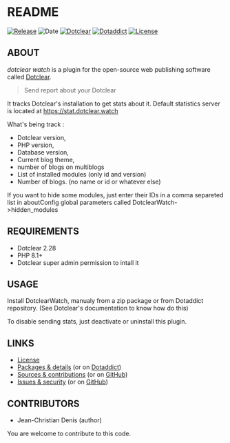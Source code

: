 # README

[![Release](https://img.shields.io/badge/release-0.9.3-a2cbe9.svg)](https://git.dotclear.watch/dw/DotclearWatch/releases)
![Date](https://img.shields.io/badge/date-2023.10.22-c44d58.svg)
[![Dotclear](https://img.shields.io/badge/dotclear-v2.28-137bbb.svg)](https://fr.dotclear.org/download)
[![Dotaddict](https://img.shields.io/badge/dotaddict-official-9ac123.svg)](https://plugins.dotaddict.org/dc2/details/DotclearWatch)
[![License](https://img.shields.io/badge/license-GPL--2.0-ececec.svg)](https://git.dotclear.watch/dw/DotclearWatch/src/branch/master/LICENSE)

## ABOUT

_dotclear watch_  is a plugin for the open-source web publishing software called [Dotclear](https://www.dotclear.org).

> Send report about your Dotclear

It tracks Dotclear's installation to get stats about it.
Default statistics server is located at https://stat.dotclear.watch

What's being track :
* Dotclear version,
* PHP version,
* Database version,
* Current blog theme,
* number of blogs on multiblogs
* List of installed modules (only id and version)
* Number of blogs. (no name or id or whatever else)

If you want to hide some modules, just enter their IDs in a comma separeted list 
in aboutConfig global parameters called DotclearWatch->hidden_modules

## REQUIREMENTS

* Dotclear 2.28
* PHP 8.1+
* Dotclear super admin permission to intall it

## USAGE

Install DotclearWatch, manualy from a zip package or from 
Dotaddict repository. (See Dotclear's documentation to know how do this)

To disable sending stats, just deactivate or uninstall this plugin.

## LINKS

* [License](https://git.dotclear.watch/dw/DotclearWatch/src/branch/master/LICENSE)
* [Packages & details](https://git.dotclear.watch/dw/DotclearWatch/releases) (or on [Dotaddict](https://plugins.dotaddict.org/dc2/details/DotclearWatch))
* [Sources & contributions](https://git.dotclear.watch/dw/DotclearWatch) (or on [GitHub](https://github.com/JcDenis/DotclearWatch))
* [Issues & security](https://git.dotclear.watch/dw/DotclearWatch/issues) (or on [GitHub](https://github.com/JcDenis/DotclearWatch/issues))

## CONTRIBUTORS

* Jean-Christian Denis (author)

You are welcome to contribute to this code.
